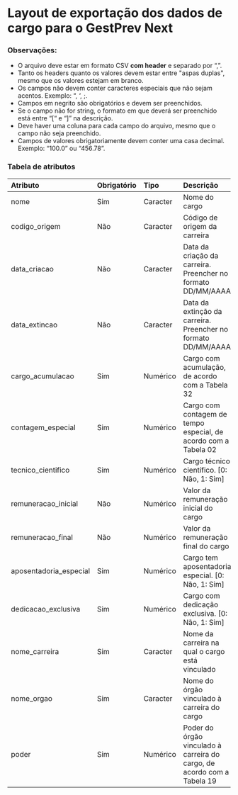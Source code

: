 # Layout de exportação dos dados de cargo para o GestPrev Next

### Observações:

 - O arquivo deve estar em formato CSV **com header** e separado por “,”.
 - Tanto os headers quanto os valores devem estar entre "aspas duplas", mesmo que os valores estejam em branco.
 - Os campos não devem conter caracteres especiais que não sejam acentos. Exemplo: “, ‘, ;.
 - Campos em negrito são obrigatórios e devem ser preenchidos.
 - Se o campo não for string, o formato em que deverá ser preenchido está entre “[“ e “]” na descrição.
 - Deve haver uma coluna para cada campo do arquivo, mesmo que o campo não seja preenchido.
 - Campos de valores obrigatoriamente devem conter uma casa decimal. Exemplo: “100.0” ou “456.78”.

### Tabela de atributos

| Atributo               | Obrigatório | Tipo     | Descrição                                                               | Tamanho  | Decimais |
| :-------               | :---------- | :---     | :--------                                                               | -------: | -        |
| nome                   | Sim         | Caracter | Nome do cargo                                                           | 60       | -        |
| codigo_origem          | Não         | Caracter | Código de origem da carreira                                            | 6        | -        |
| data_criacao           | Não         | Caracter | Data da criação da carreira. Preencher no formato DD/MM/AAAA            | 10       | -        |
| data_extincao          | Não         | Caracter | Data da extinção da carreira. Preencher no formato DD/MM/AAAA           | 10       | -        |
| cargo_acumulacao       | Sim         | Numérico | Cargo com acumulação, de acordo com a Tabela 32                         | 1        | -        |
| contagem_especial      | Sim         | Numérico | Cargo com contagem de tempo especial, de acordo com a Tabela 02         | 1        | -        |
| tecnico_cientifico     | Sim         | Numérico | Cargo técnico científico. [0: Não, 1: Sim]                              | 1        | -        |
| remuneracao_inicial    | Não         | Numérico | Valor da remuneração inicial do cargo                                   | 8        | 2        |
| remuneracao_final      | Não         | Numérico | Valor da remuneração final do cargo                                     | 8        | 2        |
| aposentadoria_especial | Sim         | Numérico | Cargo tem aposentadoria especial. [0: Não, 1: Sim]                      | 1        | -        |
| dedicacao_exclusiva    | Sim         | Numérico | Cargo com dedicação exclusiva. [0: Não, 1: Sim]                         | 1        | -        |
| nome_carreira          | Sim         | Caracter | Nome da carreira na qual o cargo está vinculado                         | 60       | -        |
| nome_orgao             | Sim         | Caracter | Nome do órgão vinculado à carreira do cargo                             | 100      | -        |
| poder                  | Sim         | Numérico | Poder do órgão vinculado à carreira do cargo, de acordo com a Tabela 19 | 1        | -        |
